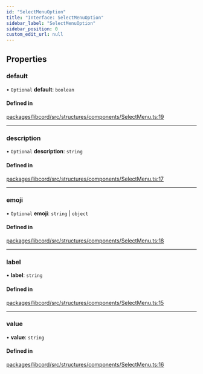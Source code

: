 ```yaml
---
id: "SelectMenuOption"
title: "Interface: SelectMenuOption"
sidebar_label: "SelectMenuOption"
sidebar_position: 0
custom_edit_url: null
---
```


## Properties

### default

• `Optional` **default**: `boolean`

#### Defined in

[packages/libcord/src/structures/components/SelectMenu.ts:19](https://github.com/Libcord/libcord/blob/60a6e24/packages/libcord/src/structures/components/SelectMenu.ts#L19)

___

### description

• `Optional` **description**: `string`

#### Defined in

[packages/libcord/src/structures/components/SelectMenu.ts:17](https://github.com/Libcord/libcord/blob/60a6e24/packages/libcord/src/structures/components/SelectMenu.ts#L17)

___

### emoji

• `Optional` **emoji**: `string` \| `object`

#### Defined in

[packages/libcord/src/structures/components/SelectMenu.ts:18](https://github.com/Libcord/libcord/blob/60a6e24/packages/libcord/src/structures/components/SelectMenu.ts#L18)

___

### label

• **label**: `string`

#### Defined in

[packages/libcord/src/structures/components/SelectMenu.ts:15](https://github.com/Libcord/libcord/blob/60a6e24/packages/libcord/src/structures/components/SelectMenu.ts#L15)

___

### value

• **value**: `string`

#### Defined in

[packages/libcord/src/structures/components/SelectMenu.ts:16](https://github.com/Libcord/libcord/blob/60a6e24/packages/libcord/src/structures/components/SelectMenu.ts#L16)
